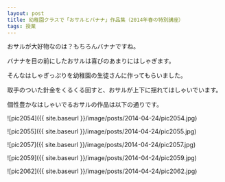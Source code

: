 ```yaml
---
layout: post
title: 幼稚園クラスで「おサルとバナナ」作品集（2014年春の特別講座）
tags: 授業
---
```


おサルが大好物なのは？もちろんバナナですね。

バナナを目の前にしたおサルは喜びのあまりにはしゃぎます。

そんなはしゃぎっぷりを幼稚園の生徒さんに作ってもらいました。

取手のついた針金をくるくる回すと、おサルが上下に揺れてはしゃいでいます。

個性豊かなはしゃいでるおサルの作品は以下の通りです。

![pic2054]({{ site.baseurl }}/image/posts/2014-04-24/pic2054.jpg)

![pic2055]({{ site.baseurl }}/image/posts/2014-04-24/pic2055.jpg)

![pic2057]({{ site.baseurl }}/image/posts/2014-04-24/pic2057.jpg)

![pic2059]({{ site.baseurl }}/image/posts/2014-04-24/pic2059.jpg)

![pic2062]({{ site.baseurl }}/image/posts/2014-04-24/pic2062.jpg)
